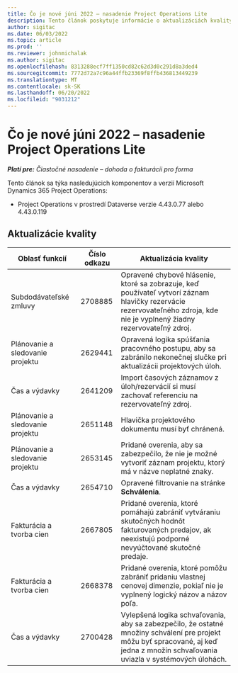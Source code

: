 ```yaml
---
title: Čo je nové júni 2022 – nasadenie Project Operations Lite
description: Tento článok poskytuje informácie o aktualizáciách kvality, ktoré sú k dispozícii vo vydaní nasadenia Microsoft Dynamics 365 Project Operations z júna 2022.
author: sigitac
ms.date: 06/03/2022
ms.topic: article
ms.prod: ''
ms.reviewer: johnmichalak
ms.author: sigitac
ms.openlocfilehash: 8313288ecf7ff1350cd82c62d3d0c291d8a3ded4
ms.sourcegitcommit: 7772d72a7c96a44ffb23369f8ffb436813449239
ms.translationtype: MT
ms.contentlocale: sk-SK
ms.lasthandoff: 06/20/2022
ms.locfileid: "9031212"
---
```

# <a name="whats-new-june-2022---project-operations-lite-deployment"></a>Čo je nové júni 2022 – nasadenie Project Operations Lite

_**Platí pre:** Čiastočné nasadenie – dohoda o fakturácii pro forma_

Tento článok sa týka nasledujúcich komponentov a verzií Microsoft Dynamics 365 Project Operations:

- Project Operations v prostredí Dataverse verzie 4.43.0.77 alebo 4.43.0.119

## <a name="quality-updates"></a>Aktualizácie kvality

| Oblasť funkcií | Číslo odkazu | Aktualizácia kvality |
| --- | --- | --- |
| Subdodávateľské zmluvy | 2708885 | Opravené chybové hlásenie, ktoré sa zobrazuje, keď používateľ vytvorí záznam hlavičky rezervácie rezervovateľného zdroja, kde nie je vyplnený žiadny rezervovateľný zdroj. |
| Plánovanie a sledovanie projektu | 2629441 | Opravená logika spúšťania pracovného postupu, aby sa zabránilo nekonečnej slučke pri aktualizácii projektových úloh. |
| Čas a výdavky | 2641209 | Import časových záznamov z úloh/rezervácií si musí zachovať referenciu na rezervovateľný zdroj. |
| Plánovanie a sledovanie projektu | 2651148 | Hlavička projektového dokumentu musí byť chránená.|
| Plánovanie a sledovanie projektu | 2653145 | Pridané overenia, aby sa zabezpečilo, že nie je možné vytvoriť záznam projektu, ktorý má v názve neplatné znaky. |
| Čas a výdavky | 2654710 | Opravené filtrovanie na stránke **Schválenia**. |
| Fakturácia a tvorba cien | 2667805 | Pridané overenia, ktoré pomáhajú zabrániť vytváraniu skutočných hodnôt fakturovaných predajov, ak neexistujú podporné nevyúčtované skutočné predaje. |
| Fakturácia a tvorba cien | 2668378 | Pridané overenia, ktoré pomôžu zabrániť pridaniu vlastnej cenovej dimenzie, pokiaľ nie je vyplnený logický názov a názov poľa. |
| Čas a výdavky | 2700428 | Vylepšená logika schvaľovania, aby sa zabezpečilo, že ostatné množiny schválení pre projekt môžu byť spracované, aj keď jedna z množín schvaľovania uviazla v systémových úlohách. |

